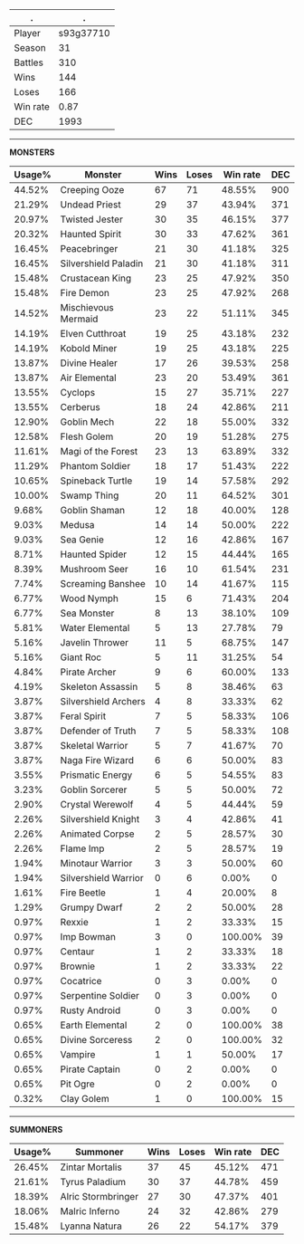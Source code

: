 .|.
|-|-
Player|s93g37710
Season|31
Battles|310
Wins|144
Loses|166
Win rate|0.87
DEC|1993

---
**MONSTERS**

Usage%|Monster|Wins|Loses|Win rate|DEC|
-|-|-|-|-|-|
44.52%|Creeping Ooze|67|71|48.55%|900|
21.29%|Undead Priest|29|37|43.94%|371|
20.97%|Twisted Jester|30|35|46.15%|377|
20.32%|Haunted Spirit|30|33|47.62%|361|
16.45%|Peacebringer|21|30|41.18%|325|
16.45%|Silvershield Paladin|21|30|41.18%|311|
15.48%|Crustacean King|23|25|47.92%|350|
15.48%|Fire Demon|23|25|47.92%|268|
14.52%|Mischievous Mermaid|23|22|51.11%|345|
14.19%|Elven Cutthroat|19|25|43.18%|232|
14.19%|Kobold Miner|19|25|43.18%|225|
13.87%|Divine Healer|17|26|39.53%|258|
13.87%|Air Elemental|23|20|53.49%|361|
13.55%|Cyclops|15|27|35.71%|227|
13.55%|Cerberus|18|24|42.86%|211|
12.90%|Goblin Mech|22|18|55.00%|332|
12.58%|Flesh Golem|20|19|51.28%|275|
11.61%|Magi of the Forest|23|13|63.89%|332|
11.29%|Phantom Soldier|18|17|51.43%|222|
10.65%|Spineback Turtle|19|14|57.58%|292|
10.00%|Swamp Thing|20|11|64.52%|301|
9.68%|Goblin Shaman|12|18|40.00%|128|
9.03%|Medusa|14|14|50.00%|222|
9.03%|Sea Genie|12|16|42.86%|167|
8.71%|Haunted Spider|12|15|44.44%|165|
8.39%|Mushroom Seer|16|10|61.54%|231|
7.74%|Screaming Banshee|10|14|41.67%|115|
6.77%|Wood Nymph|15|6|71.43%|204|
6.77%|Sea Monster|8|13|38.10%|109|
5.81%|Water Elemental|5|13|27.78%|79|
5.16%|Javelin Thrower|11|5|68.75%|147|
5.16%|Giant Roc|5|11|31.25%|54|
4.84%|Pirate Archer|9|6|60.00%|133|
4.19%|Skeleton Assassin|5|8|38.46%|63|
3.87%|Silvershield Archers|4|8|33.33%|62|
3.87%|Feral Spirit|7|5|58.33%|106|
3.87%|Defender of Truth|7|5|58.33%|108|
3.87%|Skeletal Warrior|5|7|41.67%|70|
3.87%|Naga Fire Wizard|6|6|50.00%|83|
3.55%|Prismatic Energy|6|5|54.55%|83|
3.23%|Goblin Sorcerer|5|5|50.00%|72|
2.90%|Crystal Werewolf|4|5|44.44%|59|
2.26%|Silvershield Knight|3|4|42.86%|41|
2.26%|Animated Corpse|2|5|28.57%|30|
2.26%|Flame Imp|2|5|28.57%|19|
1.94%|Minotaur Warrior|3|3|50.00%|60|
1.94%|Silvershield Warrior|0|6|0.00%|0|
1.61%|Fire Beetle|1|4|20.00%|8|
1.29%|Grumpy Dwarf|2|2|50.00%|28|
0.97%|Rexxie|1|2|33.33%|15|
0.97%|Imp Bowman|3|0|100.00%|39|
0.97%|Centaur|1|2|33.33%|18|
0.97%|Brownie|1|2|33.33%|22|
0.97%|Cocatrice|0|3|0.00%|0|
0.97%|Serpentine Soldier|0|3|0.00%|0|
0.97%|Rusty Android|0|3|0.00%|0|
0.65%|Earth Elemental|2|0|100.00%|38|
0.65%|Divine Sorceress|2|0|100.00%|32|
0.65%|Vampire|1|1|50.00%|17|
0.65%|Pirate Captain|0|2|0.00%|0|
0.65%|Pit Ogre|0|2|0.00%|0|
0.32%|Clay Golem|1|0|100.00%|15|

---
**SUMMONERS**

Usage%|Summoner|Wins|Loses|Win rate|DEC|
-|-|-|-|-|-|
26.45%|Zintar Mortalis|37|45|45.12%|471|
21.61%|Tyrus Paladium|30|37|44.78%|459|
18.39%|Alric Stormbringer|27|30|47.37%|401|
18.06%|Malric Inferno|24|32|42.86%|279|
15.48%|Lyanna Natura|26|22|54.17%|379|
